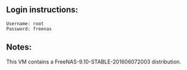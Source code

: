 ## Login instructions:

```
Username: root
Password: freenas
```

## Notes:

This VM contains a FreeNAS-9.10-STABLE-201606072003 distribution.

